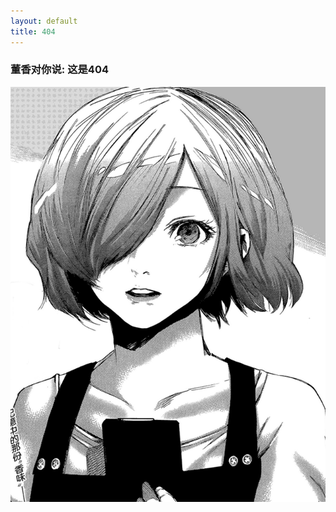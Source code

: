 ```yaml
---
layout: default
title: 404
---
```


### 董香对你说: 这是404

<div class="pic">
  <img src="/assets/images/dongxiang.png" alt="404"/>
</div>
